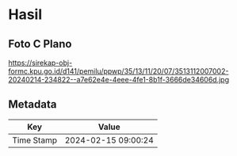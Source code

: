 # Hasil

## Foto C Plano

https://sirekap-obj-formc.kpu.go.id/d141/pemilu/ppwp/35/13/11/20/07/3513112007002-20240214-234822--a7e62e4e-4eee-4fe1-8b1f-3666de34606d.jpg


## Metadata

| Key        | Value               |
| ---------- | ------------------- |
| Time Stamp | 2024-02-15 09:00:24 |




